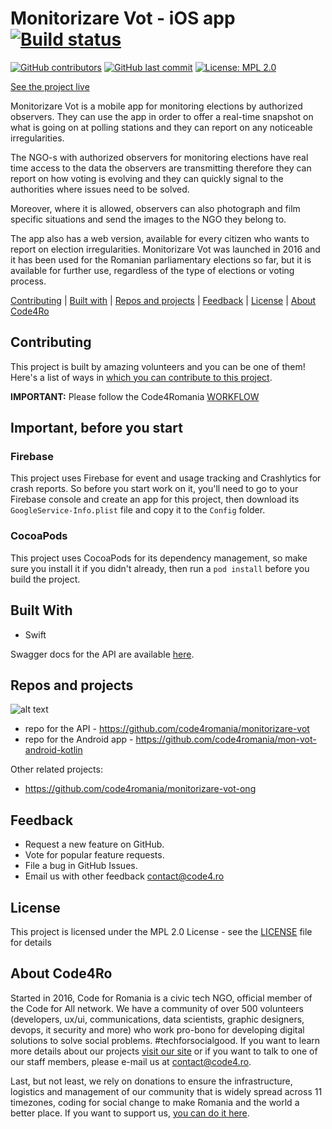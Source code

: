 # Monitorizare Vot - iOS app [![Build status](https://build.appcenter.ms/v0.1/apps/742d5378-faae-4ad6-9204-d94eb3e98923/branches/master/badge)](https://appcenter.ms)

[![GitHub contributors](https://img.shields.io/github/contributors/code4romania/monitorizare-vot-ios.svg?style=for-the-badge)](https://github.com/code4romania/monitorizare-vot-ios/graphs/contributors) [![GitHub last commit](https://img.shields.io/github/last-commit/code4romania/monitorizare-vot-ios.svg?style=for-the-badge)](https://github.com/code4romania/monitorizare-vot-ios/commits/master) [![License: MPL 2.0](https://img.shields.io/badge/license-MPL%202.0-brightgreen.svg?style=for-the-badge)](https://opensource.org/licenses/MPL-2.0)

[See the project live](https://votemonitor.org/)

Monitorizare Vot is a mobile app for monitoring elections by authorized observers. They can use the app in order to offer a real-time snapshot on what is going on at polling stations and they can report on any noticeable irregularities.

The NGO-s with authorized observers for monitoring elections have real time access to the data the observers are transmitting therefore they can report on how voting is evolving and they can quickly signal to the authorities where issues need to be solved.

Moreover, where it is allowed, observers can also photograph and film specific situations and send the images to the NGO they belong to.

The app also has a web version, available for every citizen who wants to report on election irregularities. Monitorizare Vot was launched in 2016 and it has been used for the Romanian parliamentary elections so far, but it is available for further use, regardless of the type of elections or voting process.

[Contributing](#contributing) | [Built with](#built-with) | [Repos and projects](#repos-and-projects) | [Feedback](#feedback) | [License](#license) | [About Code4Ro](#about-code4ro)

## Contributing

This project is built by amazing volunteers and you can be one of them! Here's a list of ways in [which you can contribute to this project](.github/CONTRIBUTING.MD).

__IMPORTANT:__ Please follow the Code4Romania [WORKFLOW](.github/WORKFLOW.MD)

## Important, before you start

### Firebase

This project uses Firebase for event and usage tracking and Crashlytics for crash reports. So before you start work on it, you'll need to go to your Firebase console and create an app for this project, then download its `GoogleService-Info.plist` file and copy it to the `Config` folder.

### CocoaPods

This project uses CocoaPods for its dependency management, so make sure you install it if you didn't already, then run a `pod install` before you build the project.

## Built With

* Swift

 Swagger docs for the API are available [here](https://mv-mobile-test.azurewebsites.net/swagger/index.html).

## Repos and projects

![alt text](https://raw.githubusercontent.com/code4romania/monitorizare-vot-ios/develop/vote_monitor_diagram.png)

- repo for the API - https://github.com/code4romania/monitorizare-vot
- repo for the Android app - https://github.com/code4romania/mon-vot-android-kotlin

Other related projects:

- https://github.com/code4romania/monitorizare-vot-ong

## Feedback

* Request a new feature on GitHub.
* Vote for popular feature requests.
* File a bug in GitHub Issues.
* Email us with other feedback contact@code4.ro

## License

This project is licensed under the MPL 2.0 License - see the [LICENSE](LICENSE) file for details

## About Code4Ro

Started in 2016, Code for Romania is a civic tech NGO, official member of the Code for All network. We have a community of over 500 volunteers (developers, ux/ui, communications, data scientists, graphic designers, devops, it security and more) who work pro-bono for developing digital solutions to solve social problems. #techforsocialgood. If you want to learn more details about our projects [visit our site](https://www.code4.ro/en/) or if you want to talk to one of our staff members, please e-mail us at contact@code4.ro.

Last, but not least, we rely on donations to ensure the infrastructure, logistics and management of our community that is widely spread across 11 timezones, coding for social change to make Romania and the world a better place. If you want to support us, [you can do it here](https://code4.ro/en/donate/).
